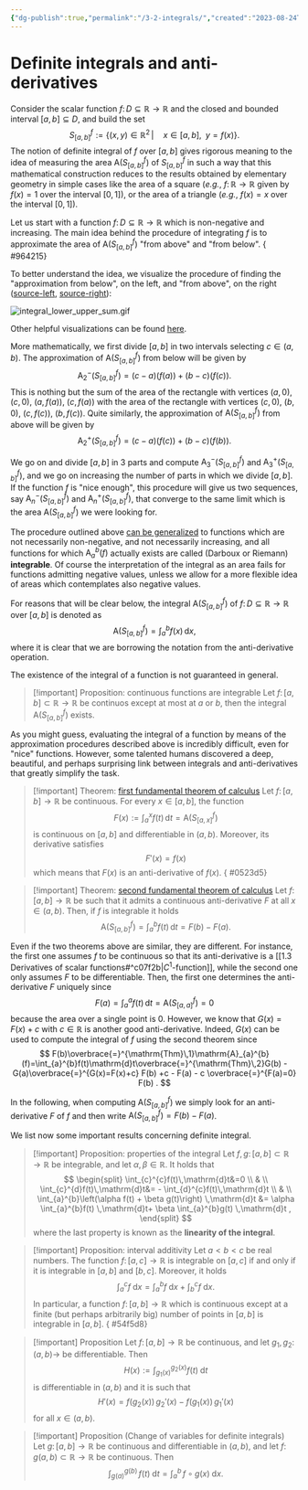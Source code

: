 ```yaml
---
{"dg-publish":true,"permalink":"/3-2-integrals/","created":"2023-08-24T17:06:34.056+02:00","updated":"2023-11-21T16:20:21.399+01:00"}
---
```


# Definite integrals and anti-derivatives

Consider the scalar function $f\colon D\subseteq\mathbb{R}\rightarrow\mathbb{R}$ and the closed and bounded interval $[a,b]\subseteq D$, and build the set
$$
S_{[a,b]}^{f}:=\left\{(x,y)\in\mathbb{R}^{2}\,|\quad x\in[a,b],\;\;y=f(x)\right\} .
$$
The notion of definite integral of $f$ over $[a,b]$ gives rigorous meaning to the idea of measuring the area $\mathrm{A}(S_{[a,b]}^{f})$ of $S_{[a,b]}^{f}$ in such a way that this mathematical construction reduces to the results obtained by elementary geometry in simple cases like the area of a square (_e.g._, $f\colon \mathbb{R}\rightarrow \mathbb{R}$ given by $f(x)=1$  over the interval $[0,1]$), or the area of a triangle (_e.g._, $f(x)=x$ over the interval $[0,1]$). 

Let us start with a function $f\colon D\subseteq\mathbb{R}\rightarrow \mathbb{R}$ which is non-negative and increasing. The main idea behind the procedure of integrating $f$ is to approximate the area of $\mathrm{A}(S_{[a,b]}^{f})$ "from above" and "from below". 
{ #964215}


To better understand the idea, we visualize the procedure of finding the "approximation from below", on the left, and "from above", on the right ([source-left](https://en.wikipedia.org/wiki/File:Riemann_Integration_and_Darboux_Lower_Sums.gif), [source-right](https://en.wikipedia.org/wiki/File:Riemann_Integration_and_Darboux_Upper_Sums.gif)): 

![integral_lower_upper_sum.gif](/img/user/img/integral_lower_upper_sum.gif)

Other helpful visualizations can be found [here](https://github.com/FOSSEE/FSF-mathematics-python-code-archive/tree/master/FSF-2020/calculus/intro-to-calculus/riemann-integrals).

More mathematically, we first divide $[a,b]$ in two intervals selecting $c\in(a,b)$. The approximation of $\mathrm{A}(S_{[a,b]}^{f})$ from below will be given by
$$
\mathrm{A}_{2}^{-}(S_{[a,b]}^{f})=(c-a)(f(a)) + (b-c)(f(c)).
$$
This is nothing but the sum of the area of the rectangle with vertices $(a,0)$, $(c,0)$, $(a,f(a))$, $(c,f(a))$ with the area of the rectangle with vertices $(c,0)$, $(b,0)$, $(c,f(c))$, $(b,f(c))$. Quite similarly, the approximation of $\mathrm{A}(S_{[a,b]}^{f})$ from above will be given by
$$
\mathrm{A}_{2}^{+}(S_{[a,b]}^{f})=(c-a)(f(c)) + (b-c)(f(b)).
$$

We go on and divide $[a,b]$ in 3 parts and compute $\mathrm{A}_{3}^{-}(S_{[a,b]}^{f})$ and $\mathrm{A}_{3}^{+}(S_{[a,b]}^{f})$, and we go on increasing the number of parts in which we divide $[a,b]$. If the function $f$ is "nice enough", this procedure will give us two sequences, say $\mathrm{A}_{n}^{-}(S_{[a,b]}^{f})$ and $\mathrm{A}_{n}^{+}(S_{[a,b]}^{f})$, that converge to the same limit which is the area $\mathrm{A}(S_{[a,b]}^{f})$ we were looking for. 

The procedure outlined above [can be generalized](https://en.wikipedia.org/wiki/Darboux_integral) to functions which are not necessarily non-negative, and not necessarily increasing, and all functions for which $\mathrm{A}_{a}^{b}(f)$ actually exists are called (Darboux or Riemann) **integrable**. Of course the interpretation of the integral as an area fails for functions admitting negative values, unless we allow for a more flexible idea of areas which contemplates also negative values.

For reasons that will be clear below, the integral $\mathrm{A}(S_{[a,b]}^{f})$ of $f\colon D\subseteq\mathbb{R}\rightarrow\mathbb{R}$ over $[a,b]$ is denoted as
$$
\mathrm{A}(S_{[a,b]}^{f})=\int_{a}^{b} f(x)\,\mathrm{d}x,
$$
where it is clear that we are borrowing the notation from the anti-derivative operation. 

The existence of the integral of a function is not guaranteed in general.

>[!important] Proposition: continuous functions are integrable
>Let $f\colon [a,b]\subset \mathbb{R}\rightarrow\mathbb{R}$ be continuos except at most at $a$ or $b$, then the integral $\mathrm{A}(S_{[a,b]}^{f})$ exists. 

As you might guess, evaluating the integral of a function by means of the approximation procedures described above is incredibly difficult, even for "nice" functions. However, some talented humans discovered a deep, beautiful, and perhaps surprising link between integrals and anti-derivatives that greatly simplify the task.

>[!important] Theorem: [first fundamental theorem of calculus](https://en.wikipedia.org/wiki/Fundamental_theorem_of_calculus#First_part)
>Let $f\colon [a,b]\rightarrow \mathbb{R}$ be continuous. For every $x\in [a,b]$, the function 
>$$
>F(x):=\int_{a}^{x}f(t)\,\mathrm{d}t =\mathrm{A}(S_{[a,x]}^{f})
>$$
>is continuous on $[a,b]$ and differentiable in $(a,b)$. Moreover, its derivative satisfies
>$$
>F'(x) =f(x)
>$$
>which means that $F(x)$ is an anti-derivative of $f(x)$.
{ #0523d5}


>[!important] Theorem: [second fundamental theorem of calculus](https://en.wikipedia.org/wiki/Fundamental_theorem_of_calculus#Second_part)
>Let $f\colon [a,b]\rightarrow\mathbb{R}$ be such that it admits a continuous anti-derivative $F$ at all $x\in (a,b)$. Then, if $f$ is integrable it holds
>$$
>\mathrm{A}(S_{[a,b]}^{f})=\int_{a}^{b}f(t)\,\mathrm{d}t=F(b) - F(a) .
>$$

Even if the two theorems above are similar, they are different. For instance, the first one assumes $f$ to be continuous so that its anti-derivative is a [[1.3 Derivatives of scalar functions#^c07f2b\|$C^{1}$-function]], while the second one only assumes $F$ to be differentiable. Then, the first one determines the anti-derivative $F$ uniquely since
$$
F(a)=\int_{a}^{a}f(t)\,\mathrm{d}t = \mathrm{A}(S_{[a,a]}^{f}) =0
$$
because the area over a single point is $0$. However, we know that $G(x)=F(x) + c$ with $c\in\mathbb{R}$ is another good anti-derivative. Indeed, $G(x)$ can be used to compute the integral of $f$ using the second theorem since
$$
F(b)\overbrace{=}^{\mathrm{Thm}\,1}\mathrm{A}_{a}^{b}(f)=\int_{a}^{b}f(t)\mathrm{d}t\overbrace{=}^{\mathrm{Thm}\,2}G(b) - G(a)\overbrace{=}^{G(x)=F(x)+c} F(b) +c - F(a) - c \overbrace{=}^{F(a)=0} F(b) .
$$

In the following, when computing $\mathrm{A}(S_{[a,b]}^{f})$ we simply look for an anti-derivative $F$ of $f$ and then write $\mathrm{A}(S_{[a,b]}^{f})=F(b)-F(a)$.

We list now some important results concerning definite integral.

>[!important] Proposition: properties of the integral
>Let $f,g\colon[a,b]\subset\mathbb{R}\rightarrow\mathbb{R}$ be integrable, and let $\alpha,\beta\in\mathbb{R}$. It  holds that
>$$
>\begin{split}
>\int_{c}^{c}f(t)\,\mathrm{d}t&=0 \\ & \\
>\int_{c}^{d}f(t)\,\mathrm{d}t&= - \int_{d}^{c}f(t)\,\mathrm{d}t \\ & \\ \int_{a}^{b}\left(\alpha f(t) + \beta g(t)\right) \,\mathrm{d}t &= \alpha \int_{a}^{b}f(t) \,\mathrm{d}t+ \beta \int_{a}^{b}g(t) \,\mathrm{d}t ,
>\end{split}
>$$
>where the last property is known as the **linearity of the integral**. 

>[!important] Proposition: interval additivity
>Let $a<b<c$ be real numbers. The function $f\colon [a,c]\rightarrow\mathbb{R}$ is integrable on $[a,c]$ if and only if it is integrable in $[a,b]$ and $[b,c]$. Moreover, it holds 
>$$
>\int_{a}^{c}f\;\mathrm{d}x = \int_{a}^{b}f\;\mathrm{d}x + \int_{b}^{c}f\;\mathrm{d}x .
>$$
>In particular, a function $f\colon [a,b]\rightarrow \mathbb{R}$ which is continuous except at a finite (but perhaps arbitrarily big) number of points in $[a,b]$ is integrable in $[a,b]$.
{ #54f5d8}


>[!important] Proposition 
>Let $f\colon[a,b]\rightarrow\mathbb{R}$ be continuous, and let $g_{1},g_{2}\colon(a,b)\rightarrow$ be differentiable. Then
>$$
>H(x):=\int_{g_{1}(x)}^{g_{2}(x)}f(t)\;\mathrm{d}t
>$$
>is differentiable in $(a,b)$ and it is such that
>$$
>H'(x)=f(g_{2}(x))\,g_{2}'(x) - f(g_{1}(x))\,g_{1}'(x)
>$$
>for all $x\in (a,b)$.

>[!important] Proposition (Change of variables for definite integrals)
>Let $g\colon[a,b]\rightarrow \mathbb{R}$ be continuous and differentiable in $(a,b)$, and let $f\colon g(a,b)\subset\mathbb{R}\rightarrow \mathbb{R}$ be continuous. Then
>$$
>\int_{g(a)}^{g(b)}\,f(t)\;\mathrm{d}t= \int_{a}^{b}\,f\circ g(x)\;\mathrm{d}x .
>$$
